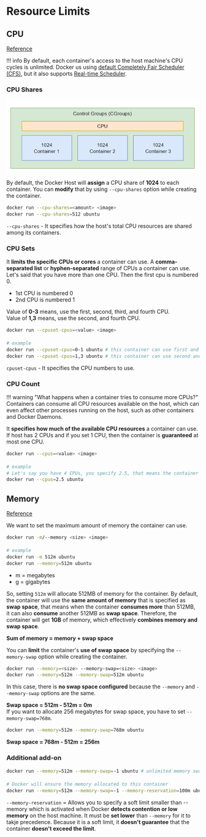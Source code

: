 # Resource Limits

## CPU

[Reference](https://docs.docker.com/config/containers/resource_constraints/#cpu)

!!! info
    By default, each container's access to the host machine's CPU cycles is unlimited. Docker us using [default Completely Fair Scheduler (CFS)](https://docs.docker.com/config/containers/resource_constraints/#configure-the-default-cfs-scheduler), but it also supports [Real-time Scheduler](https://docs.docker.com/config/containers/resource_constraints/#configure-the-real-time-scheduler).

### CPU Shares

![cpu-shares](../../assets/docker/cpu-shares.png)

By default, the Docker Host will **assign** a CPU share of **1024** to each container. You can **modify** that by using `--cpu-shares` option while creating the container.

```bash
docker run --cpu-shares=<amount> <image>
docker run --cpu-shares=512 ubuntu
```

`--cpu-shares` - It specifies how the host's total CPU resources are shared among its containers.

### CPU Sets

It **limits the specific CPUs or cores** a container can use. A **comma-separated list** or **hyphen-separated** range of CPUs a container can use. Let's said that you have more than one CPU. Then the first cpu is numbered 0.

- 1st CPU is numbered 0
- 2nd CPU is numbered 1

Value of **0-3** means, use the first, second, third, and fourth CPU.  
Value of **1,3** means, use the second, and fourth CPU.

```bash
docker run --cpuset-cpus=<value> <image>

# example
docker run --cpuset-cpus=0-1 ubuntu # this container can use first and second CPU
docker run --cpuset-cpus=1,3 ubuntu # this container can use second and fourth CPU
```

`cpuset-cpus` - It specifies the CPU numbers to use.

### CPU Count

!!! warning "What happens when a container tries to consume more CPUs?"
    Containers can consume all CPU resources available on the host, which can even affect other processes running on the host, such as other containers and Docker Daemons.

It **specifies how much of the available CPU resources** a container can use. If host has 2 CPUs and if you set 1 CPU, then the container is **guaranteed** at most one CPU.

```bash
docker run --cpus=<value> <image>

# example
# Let's say you have 4 CPUs, you specify 2.5, that means the container can only use as much as 2.5 out of 4.
docker run --cpus=2.5 ubuntu
```

## Memory

[Reference](https://docs.docker.com/config/containers/resource_constraints/#memory)

We want to set the maximum amount of memory the container can use.

```bash
docker run -m/--memory <size> <image>

# example
docker run -m 512m ubuntu
docker run --memory=512m ubuntu
```

- m = megabytes
- g = gigabytes

So, setting `512m` will allocate 512MB of memory for the container. By default, the container will use the **same amount of memory** that is specified as **swap space**, that means when the container **consumes more** than 512MB, it can also **consume** another 512MB as **swap space**. Therefore, the container will get **1GB** of memory, which effectively **combines memory and swap space**.

**Sum of memory = memory + swap space**

You can **limit** the container's **use of swap space** by specifying the `--memory-swap` option while creating the container.

```bash
docker run --memory=<size> --memory-swap=<size> <image>
docker run --memory=512m --memory-swap=512m ubuntu
```

In this case, there is **no swap space configured** because the `--memory` and `--memory-swap` options are the same.

**Swap space = 512m - 512m = 0m**  
If you want to allocate 256 megabytes for swap space, you have to set `--memory-swap=768m`.

```bash
docker run --memory=512m --memory-swap=768m ubuntu
```

**Swap space = 768m - 512m = 256m**

### Additional add-on

```bash
docker run --memory=512m --memory-swap=-1 ubuntu # unlimited memory swap(infinity)

# Docker will ensure the memory allocated to this container
docker run --memory=512m --memory-swap=-1 --memory-reservation=100m ubuntu
```

`--memory-reservation` = Allows you to specify a soft limit smaller than --memory which is activated when Docker **detects contention or low memory** on the host machine. It must be **set lower** than `--memory` for it to takje precedence. Because it is a soft limit, it **doesn't guarantee** that the container **doesn't exceed the limit**.
